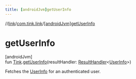 ```yaml
---
title: [androidJvm]getUserInfo
---
```

//[link](../../index.html)/[com.tink.link](index.html)/[[androidJvm]getUserInfo]([android-jvm]get-user-info.html)



# getUserInfo



[androidJvm]\
fun [Tink](../com.tink.core/[android-jvm]-tink/index.html).[getUserInfo]([android-jvm]get-user-info.html)(resultHandler: [ResultHandler](../com.tink.service.handler/[android-jvm]-result-handler/index.html)&lt;[UserInfo](../com.tink.model.user/[android-jvm]-user-info/index.html)&gt;)



Fetches the [UserInfo](../com.tink.model.user/[android-jvm]-user-info/index.html) for an authenticated user.




